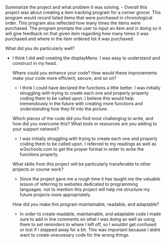    Summarize the project and what problem it was solving.
	- Overall this project was about creating a item tracking program for a corner grocer. This program would record listed items that were purchased
	  in chronological order. This program also reflected how many times the items were purchased. The program prompts the user to input an item and 
	  in doing so it will give feedback on that given item regarding how many times it was purchased and where in the item ordered list it was purchased.
    
  What did you do particularly well?
  - I think I did well creating the displayMenu. I was easy to understand and construct in my head.
   
    Where could you enhance your code? How would these improvements make your code more efficient, secure, and so on?
	- I think I could have declared the functions a little better. I was initially struggling with trying to create each one and properly
	  properly coding them to be called upon. I believe this would help tremendously in the future with creating more functions and understanding how
	  they fit into the picture.

     Which pieces of the code did you find most challenging to write, and how did you overcome this? What tools or resources are you adding to your support network?
	- I was initially struggling with trying to create each one and properly coding them to be called upon. I referred to my readings
	  as well as w3schools.com to get the proper format in order to write the functions properly.

     What skills from this project will be particularly transferable to other projects or course work?
	- Since the project gave me a rough time it has taught me the valuable lesson of referring to websites dedicated to programming languages.
	  not to mention this project will help me structure my future projects more appropriately.

     How did you make this program maintainable, readable, and adaptable?
	- In order to create readable, maintainable, and adaptable code I made sure to add in line comments on what I was doing as well as using them
	  to set reminders to where I left off, so I wouldnt get confused or lost if I stepped away for a bit. This was important because I didnt want
	  to create unecessary code for the wrong things.
